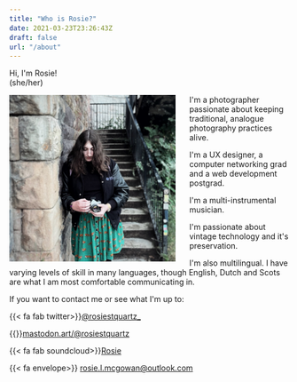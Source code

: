 ```yaml
---
title: "Who is Rosie?"
date: 2021-03-23T23:26:43Z
draft: false
url: "/about"
---
```


<!-- <script src="https://use.fontawesome.com/dbc5bdc053.js"></script> -->


Hi, I'm Rosie! <br>(she/her)

<div class="align-center">

<img style="object-fit: cover; display: flex; float: left; width: 300px; height: 300px; float: left; margin: 0px 25px 0px 0px;" src="IMG_2684.jpeg"/>

<!-- <img style=" display: flex; object-fit: cover; float: left; height: 250px; width: 250px;" src="me.jpg"/> -->
I'm a photographer passionate about keeping traditional, analogue photography practices alive.

I'm a UX designer, a computer networking grad and a web development postgrad.

I'm a multi-instrumental musician. 

I'm passionate about vintage technology and it's preservation.

I'm also multilingual. I have varying levels of skill in many languages, though English, Dutch and Scots are what I am most comfortable communicating in.


</div>

If you want to contact me or see what I'm up to:

{{< fa fab twitter>}}<a href="https://twitter.com/rosiestquartz_">@rosiestquartz_</a>

{{<fa fab mastodon>}}<a href=https://mastodon.art/@rosiestquartz>mastodon.art/@rosiestquartz</a>

{{< fa fab soundcloud>}}</i><a href="https://soundcloud.com/rosiestquartz">Rosie</a>

{{< fa envelope>}} <a href="mailto:rosie.l.mcgowan@outlook.com">rosie.l.mcgowan@outlook.com</a>

